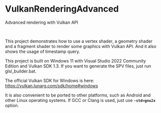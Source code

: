 # VulkanRenderingAdvanced
Advanced rendering with Vulkan API

<br />

This project demonstrates how to use a vertex shader, a geometry shader and a fragment shader to render some graphics with Vulkan API. And it also shows the usage of timestamp query.

This project is built on Windows 11 with Visual Studio 2022 Community Edition and Vulkan SDK 1.3. If you want to generate the SPV files, just run glsl_builder.bat.

The official Vulkan SDK for Windows is here: https://vulkan.lunarg.com/sdk/home#windows

It is also convenient to be ported to other platforms, such as Android and other Linux operating systems. If GCC or Clang is used, just use **`-std=gnu2x`** option.

